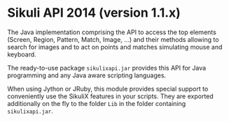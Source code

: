 Sikuli API 2014 (version 1.1.x)
===

The Java implementation comprising the API to access the top elements (Screen, Region, Pattern, Match, Image, ...) and their methods allowing to search for images and to act on points and matches simulating mouse and keyboard.

The ready-to-use package `sikulixapi.jar` provides this API for Java programming and any Java aware scripting languages.

When using Jython or JRuby, this module provides special support to conveniently use the SikuliX features in your scripts. They are exported additionally on the fly to the folder `Lib` in the folder containing `sikulixapi.jar`.
